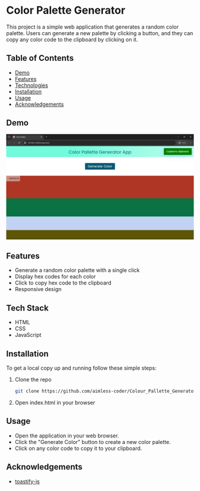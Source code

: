 # Color Palette Generator

This project is a simple web application that generates a random color palette. Users can generate a new palette by clicking a button, and they can copy any color code to the clipboard by clicking on it.

## Table of Contents

- [Demo](#demo)
- [Features](#features)
- [Technologies](#technologies)
- [Installation](#installation)
- [Usage](#usage)
- [Acknowledgements](#acknowledgements)
## Demo

![Color Palette Generator Screenshot](Screenshot.jpg)





## Features

- Generate a random color palette with a single click
- Display hex codes for each color
- Click to copy hex code to the clipboard
- Responsive design


## Tech Stack

- HTML
- CSS
- JavaScript


## Installation

To get a local copy up and running follow these simple steps:

1. Clone the repo
   ```sh
   git clone https://github.com/aimless-coder/Colour_Pallette_Generator.git
   ```

2. Open index.html in your browser

    
## Usage

- Open the application in your web browser.
- Click the "Generate Color" button to create a new color palette.
- Click on any color code to copy it to your clipboard.




## Acknowledgements

 - [toastify-js](https://github.com/apvarun/toastify-js)


